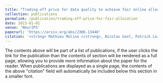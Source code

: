 ```yaml
---
title: "Trading-off price for data quality to achieve fair online allocation"
collection: publications
permalink: /publication/trading-off-price-for-fair-allocation
date: 2023-01-01
venue: 'NeurIPS'
paperurl: 'https://arxiv.org/abs/2306.13440'
citation: '<strong> Mathieu Molina </strong>, Nicolas Gast, Patrick Loiseau, Vianney Perchet'
---
```


The contents above will be part of a list of publications, if the user clicks the link for the publication than the contents of section will be rendered as a full page, allowing you to provide more information about the paper for the reader. When publications are displayed as a single page, the contents of the above "citation" field will automatically be included below this section in a smaller font.
